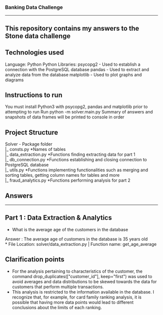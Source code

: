### Banking Data Challenge
----
This repository contains my answers to the Stone data challenge
----
## Technologies used
  Language: Python
  Python Libraries: 
 		psycopg2 - Used to establish a connection with the PostgreSQL database
    pandas - Used to extract and analyze data from the database
		matplotlib - Used to plot graphs and diagrams 

## Instructions to run
   You must install Python3 with psycopg2, pandas and matplotlib prior to attempting to run
   Run python -m solver.main.py
   Summary of answers and snapshots of data frames will be printed to console in order   
   
## Project Structure
  Solver - Package folder <br /> 
    |_ consts.py *Names of tables<br />
    |_ data_extraction.py *Functions finding extracting data for part 1<br />
    |_ db_connection.py *Functions establishing and closing connection to PostgreSQL database<br />
    |_ utils.py *Functions implementing functionalities such as merging and sorting tables, getting column names for tables and more<br />
    |_ fraud_analytics.py *Functions performing analysis for part 2<br />

## Answers
----
Part 1 : Data Extraction & Analytics 
----

- What is the average age of the customers in the database

Answer : The average age of customers in the database is 35 years old <br />
	* File Location: solver/data_extraction.py | Function name: get_age_average


## Clarification points 
- For the analysis pertaining to characteristics of the customer, the command drop_duplicates(["customer_id"], keep="first") was 	used to avoid averages and data distributions to be skewed towards the data for customers that perform multiple transactions. <br />
- This analysis is restricted to the information available in the database. I recognize that, for example, for card family ranking analysis, it is possible that having more data points would lead to different conclusions about the limits of each ranking.

	
